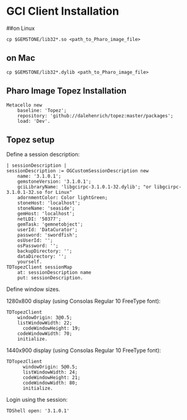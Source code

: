 # GCI Client Installation


##on Linux

```Shell
cp $GEMSTONE/lib32*.so <path_to_Pharo_image_file>
```
## on Mac

```Shell
cp $GEMSTONE/lib32*.dylib <path_to_Pharo_image_file>
```

## Pharo Image Topez Installation

```Smalltalk
Metacello new
    baseline: 'Topez';
    repository: 'github://dalehenrich/topez:master/packages';
    load: 'Dev'.
``` 

## Topez setup

Define a session description:

```Smalltalk
| sessionDescription |
sessionDescription := OGCustomSessionDescription new
    name: '3.1.0.1';
    gemstoneVersion: '3.1.0.1';
    gciLibraryName: 'libgcirpc-3.1.0.1-32.dylib'; "or libgcirpc-3.1.0.1-32.so for Linux"
    adornmentColor: Color lightGreen;
    stoneHost: 'localhost';
    stoneName: 'seaside';
    gemHost: 'localhost';
    netLDI: '50377';
    gemTask: 'gemnetobject';
    userId: 'DataCurator';
    password: 'swordfish';
    osUserId: '';
    osPassword: '';
    backupDirectory: '';
    dataDirectory: '';
    yourself.
TDTopezClient sessionMap 
    at: sessionDescription name
    put: sessionDescription.
```

Define window sizes.

1280x800 display (using Consolas Regular 10 FreeType font):

```Smalltalk
TDTopezClient
  	windowOrigin: 3@0.5;
  	listWindowWidth: 22;
	  codeWindowHeight: 19;
  	codeWindowWidth: 70;
  	initialize.
```

1440x900 display (using Consolas Regular 10 FreeType font):

```Smalltalk
TDTopezClient
      windowOrigin: 5@0.5;
      listWindowWidth: 24;
      codeWindowHeight: 21;
      codeWindowWidth: 80;
      initialize.
```
Login using the session:

```Smalltalk
TDShell open: '3.1.0.1'
```

